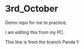 # 3rd_October
Demo repo for me to practice.

I am editing this from my PC.

This line is from the branch Panda !!
